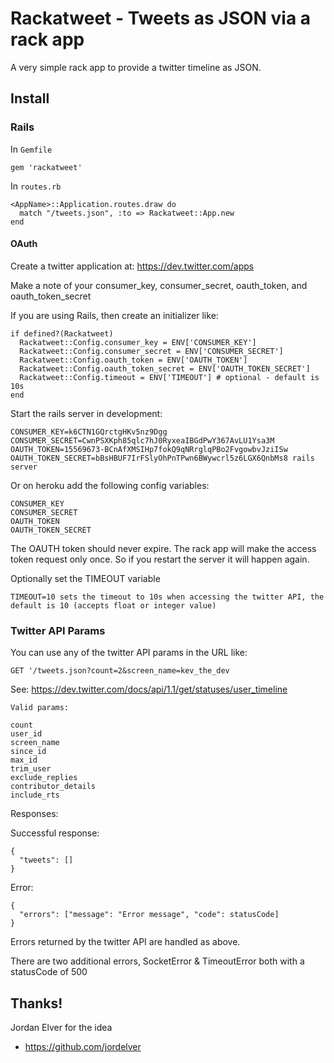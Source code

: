 # Rackatweet - Tweets as JSON via a rack app

A very simple rack app to provide a twitter timeline as JSON.

## Install

### Rails

In `Gemfile`

    gem 'rackatweet'

In `routes.rb`

    <AppName>::Application.routes.draw do
      match "/tweets.json", :to => Rackatweet::App.new
    end


#### OAuth

Create a twitter application at: https://dev.twitter.com/apps

Make a note of your consumer_key, consumer_secret, oauth_token, and oauth_token_secret

If you are using Rails, then create an initializer like:

    if defined?(Rackatweet)
      Rackatweet::Config.consumer_key = ENV['CONSUMER_KEY']
      Rackatweet::Config.consumer_secret = ENV['CONSUMER_SECRET']
      Rackatweet::Config.oauth_token = ENV['OAUTH_TOKEN']
      Rackatweet::Config.oauth_token_secret = ENV['OAUTH_TOKEN_SECRET']
      Rackatweet::Config.timeout = ENV['TIMEOUT'] # optional - default is 10s
    end

Start the rails server in development:
    
    CONSUMER_KEY=k6CTN1GQrctgHKv5nz9Dgg CONSUMER_SECRET=CwnPSXKph85qlc7hJ0RyxeaIBGdPwY367AvLU1Ysa3M OAUTH_TOKEN=15569673-BCnAfXMSIHp7fokQ9qNRrglqPBo2FvgowbvJziISw OAUTH_TOKEN_SECRET=bBsHBUF7IrFSlyOhPnTPwn6BWywcrl5z6LGX6QnbMs8 rails server

Or on heroku add the following config variables:

    CONSUMER_KEY
    CONSUMER_SECRET
    OAUTH_TOKEN
    OAUTH_TOKEN_SECRET
    
The OAUTH token should never expire. The rack app will make the access token request only once. So if you restart the server it will happen again.
    
Optionally set the TIMEOUT variable

    TIMEOUT=10 sets the timeout to 10s when accessing the twitter API, the default is 10 (accepts float or integer value)


### Twitter API Params


You can use any of the twitter API params in the URL like:

    GET '/tweets.json?count=2&screen_name=kev_the_dev

See: https://dev.twitter.com/docs/api/1.1/get/statuses/user_timeline
  
    Valid params:

    count
    user_id
    screen_name
    since_id
    max_id
    trim_user
    exclude_replies
    contributor_details
    include_rts
    
    
Responses:

Successful response:

    {
      "tweets": []
    }

Error:

    {
      "errors": ["message": "Error message", "code": statusCode]
    }

Errors returned by the twitter API are handled as above.

There are two additional errors, SocketError & TimeoutError both with a statusCode of 500


## Thanks!

Jordan Elver for the idea
* https://github.com/jordelver